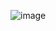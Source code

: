 ![image](https://user-images.githubusercontent.com/50753891/161405599-5f565d46-2d1a-4ca2-a2dd-7163e92bb699.png)
